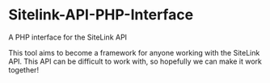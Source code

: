 # Sitelink-API-PHP-Interface
A PHP interface for the SiteLink API

This tool aims to become a framework for anyone working with the SiteLink API. This API can be difficult to work with, so hopefully we can make it work together!
